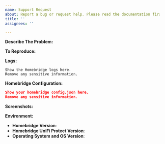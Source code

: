 ```yaml
---
name: Support Request
about: Report a bug or request help. Please read the documentation first, especially the Feature Options and Troubleshooting pages.
title: ''
assignees: ''

---
```


<!-- You must use the issue template below -->

**Describe The Problem:**
<!-- A clear and concise description of what the bug is. -->

**To Reproduce:**
<!-- Steps to reproduce the behavior. -->

**Logs:**
<!-- In order to be helpful, include the relevant logs from Homebridge, if applicable. -->

```
Show the Homebridge logs here.
Remove any sensitive information.
```

**Homebridge Configuration:**

```json
Show your homebridge config.json here.
Remove any sensitive information.
```

**Screenshots:**
<!-- If applicable, add screenshots to help explain your problem. -->

**Environment:**

* **Homebridge Version**: <!-- homebridge -V -->
* **Homebridge UniFi Protect Version**:
* **Operating System and OS Version**: <!-- Raspbian / Ubuntu / Debian / Windows / macOS / Docker -->


<!-- Click the "Preview" tab before you submit to ensure the formatting is correct. -->

